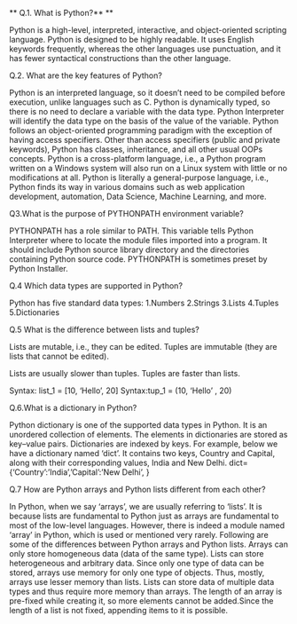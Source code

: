 ** Q.1. What is Python?** ** 

Python is a high-level, interpreted, interactive, and object-oriented scripting language. Python is designed to be highly readable. It uses English keywords frequently, whereas the other languages use punctuation, and it has fewer syntactical constructions than the other language.

Q.2. What are the key features of Python?

Python is an interpreted language, so it doesn’t need to be compiled before execution, unlike languages such as C.
Python is dynamically typed, so there is no need to declare a variable with the data type. Python Interpreter will identify the data type on the basis of the value of the variable.
Python follows an object-oriented programming paradigm with the exception of having access specifiers. Other than access specifiers (public and private keywords), Python has classes, inheritance, and all other usual OOPs concepts.
Python is a cross-platform language, i.e., a Python program written on a Windows system will also run on a Linux system with little or no modifications at all.
Python is literally a general-purpose language, i.e., Python finds its way in various domains such as web application development, automation, Data Science, Machine Learning, and more.

Q3.What is the purpose of PYTHONPATH environment variable?

PYTHONPATH has a role similar to PATH. This variable tells Python Interpreter where to locate the module files imported into a program. It should include Python source library directory and the directories containing Python source code. PYTHONPATH is sometimes preset by Python Installer.

Q.4 Which data types are supported in Python?

Python has five standard data types:
1.Numbers
2.Strings
3.Lists
4.Tuples
5.Dictionaries

Q.5 What is the difference between lists and tuples?

Lists are mutable, i.e., they can be edited.	Tuples are immutable (they are lists that cannot be edited).
 
 Lists are usually slower than tuples.	Tuples are faster than lists.
 
 Syntax: list_1 = [10, ‘Hello’, 20]	Syntax:tup_1 = (10, ‘Hello’ , 20)
	


Q.6.What is a dictionary in Python?

Python dictionary is one of the supported data types in Python. It is an unordered collection of elements. The elements in dictionaries are stored as key–value pairs. Dictionaries are indexed by keys.
For example, below we have a dictionary named ‘dict’. It contains two keys, Country and Capital, along with their corresponding values, India and New Delhi.
dict={‘Country’:’India’,’Capital’:’New Delhi’, }

Q.7 How are Python arrays and Python lists different from each other?

In Python, when we say ‘arrays’, we are usually referring to ‘lists’. It is because lists are fundamental to Python just as arrays are fundamental to most of the low-level languages.
However, there is indeed a module named ‘array’ in Python, which is used or mentioned very rarely. 
Following are some of the differences between Python arrays and Python lists.
Arrays can only store homogeneous data (data of the same type).	Lists can store heterogeneous and arbitrary data.
Since only one type of data can be stored, arrays use memory for only one type of objects. Thus, mostly, arrays use lesser memory than lists.	Lists can store data of multiple data types and thus require more memory than arrays.
The length of an array is pre-fixed while creating it, so more elements cannot be added.Since the length of a list is not fixed, appending items to it is possible.
